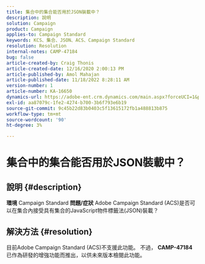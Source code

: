 ```yaml
---
title: 集合中的集合能否用於JSON裝載中？
description: 說明
solution: Campaign
product: Campaign
applies-to: Campaign Standard
keywords: KCS、集合、JSON、ACS、Campaign Standard
resolution: Resolution
internal-notes: CAMP-47184
bug: false
article-created-by: Craig Thonis
article-created-date: 12/16/2020 2:00:13 PM
article-published-by: Amol Mahajan
article-published-date: 11/18/2022 8:28:11 AM
version-number: 1
article-number: KA-16650
dynamics-url: https://adobe-ent.crm.dynamics.com/main.aspx?forceUCI=1&pagetype=entityrecord&etn=knowledgearticle&id=427fb3fd-a63f-eb11-a813-000d3a3038a2
exl-id: aa87079c-1fe2-4274-b700-3b6f793e6b19
source-git-commit: 9c45b22d83b0403c5f13615172fb1a488813b875
workflow-type: tm+mt
source-wordcount: '90'
ht-degree: 3%

---
```


# 集合中的集合能否用於JSON裝載中？

## 說明 {#description}

<b>環境</b>
Campaign Standard
<b>問題/症狀</b>
Adobe Campaign Standard (ACS)是否可以在集合內接受具有集合的JavaScript物件標籤法(JSON)裝載？


## 解決方法 {#resolution}


目前Adobe Campaign Standard (ACS)不支援此功能。 不過， <b>CAMP-47184</b> 已作為研發的增強功能而推出，以供未來版本檢閱此功能。
